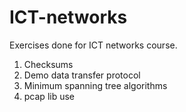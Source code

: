 # ICT-networks
Exercises done for ICT networks course.

1. Checksums
2. Demo data transfer protocol
3. Minimum spanning tree algorithms
4. pcap lib use
